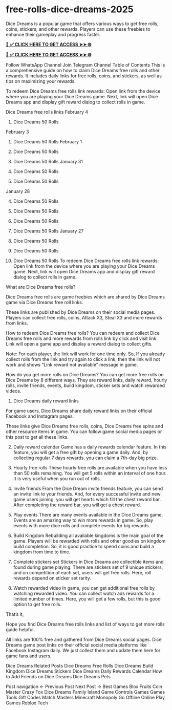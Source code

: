 # free-rolls-dice-dreams-2025
Dice Dreams is a popular game that offers various ways to get free rolls, coins, stickers, and other rewards. Players can use these freebies to enhance their gameplay and progress faster.


**[📌 ✅ CLICK HERE TO GET ACCESS ➤➤ 🌐](https://newmegadeals.xyz/DICE-DREAMS/)**




**[📌 ✅ CLICK HERE TO GET ACCESS ➤➤ 🌐](https://newmegadeals.xyz/DICE-DREAMS/)**



Follow WhatsApp Channel
Join Telegram Channel
Table of Contents
This is a comprehensive guide on how to claim Dice Dreams free rolls and other rewards. It includes daily links for free rolls, coins, and stickers, as well as tips on maximizing your rewards.


To redeem Dice Dreams free rolls link rewards: Open link from the device where you are playing your Dice Dreams game. Next, link will open Dice Dreams app and display gift reward dialog to collect rolls in game.

Dice Dreams free rolls links
February 4

1. Dice Dreams 50 Rolls

February 3

1. Dice Dreams 50 Rolls
February 1

2. Dice Dreams 50 Rolls
1. Dice Dreams 50 Rolls
January 31

2. Dice Dreams 50 Rolls
1. Dice Dreams 50 Rolls

January 28

4. Dice Dreams 50 Rolls
3. Dice Dreams 50 Rolls
2. Dice Dreams 50 Rolls
1. Dice Dreams 50 Rolls
January 27

3. Dice Dreams 50 Rolls
2. Dice Dreams 50 Rolls
1. Dice Dreams 50 Rolls
To redeem Dice Dreams free rolls link rewards: Open link from the device where you are playing your Dice Dreams game. Next, link will open Dice Dreams app and display gift reward dialog to collect rolls in game.


What are Dice Dreams free rolls?

Dice Dreams free rolls are game freebies which are shared by Dice Dreams game via Dice Dreams free roll links.

These links are published by Dice Dreams on their social media pages. Players can collect free rolls, coins, Attack X3, Steal X3 and more rewards from links.

How to redeem Dice Dreams free rolls?
You can redeem and collect Dice Dreams free rolls and more rewards from rolls link by click and visit link. Link will open a game app and display a reward dialog to collect gifts.

Note: For each player, the link will work for one time only. So, If you already collect rolls from the link and try again to click a link, then the link will not work and shows “Link reward not available” message in game.

How do you get more rolls on Dice Dreams?
You can get more free rolls on Dice Dreams by 8 different ways. They are reward links, daily reward, hourly rolls, invite friends, events, build kingdom, sticker sets and watch rewarded videos.

1. Dice Dreams daily reward links

For game users, Dice Dreams share daily reward links on their official Facebook and Instagram pages.

These links give Dice Dreams free rolls, coins, Dice Dreams free spins and other resource items in game. You can follow game social media pages or this post to get all these links.

2. Daily reward calendar
Game has a daily rewards calendar feature. In this feature, you will get a free gift by opening a game daily. And, by collecting regular 7 days rewards, you can claim a 7th-day big prize.

3. Hourly free rolls
These hourly free rolls are available when you have less than 50 rolls remaining. You will get 5 rolls within an interval of one hour. It is very useful when you run out of rolls.

4. Invite friends
From the Dice Dream invite friends feature, you can send an invite link to your friends. And, for every successful invite and new game users joining, you will get hearts which fill the chest reward bar. After completing the reward bar, you will get a chest reward.

5. Play events
There are many events available in the Dice Dreams game. Events are an amazing way to win more rewards in game. So, play events with more dice rolls and complete events for big rewards.

6. Build Kingdom
Rebuilding all available kingdoms is the main goal of the game. Players will be rewarded with rolls and other goodies on kingdom build completion. So, it is good practice to spend coins and build a kingdom from time to time.

7. Complete stickers set
Stickers in Dice Dreams are collectible items and found during game playing. There are stickers set of 9 unique stickers, and on competition of each set, users will get free rolls. Here, roll rewards depend on sticker set rarity.

8. Watch rewarded video
In game, you can get additional free rolls by watching rewarded video. You can collect watch ads rewards for a limited number of times. Here, you will get a few rolls, but this is good option to get free rolls.

That’s it,

Hope you find Dice Dreams free rolls links and list of ways to get more rolls guide helpful.

All links are 100% free and gathered from Dice Dreams social pages. Dice Dreams game post links on their official social media platforms like Facebook Instagram daily. We just collect them and update them here for game fans and users.

Dice Dreams Related Posts
Dice Dreams Free Rolls
Dice Dreams Build Kingdom
Dice Dreams Stickers
Dice Dreams Daily Rewards Calendar
How to Add Friends on Dice Dreams
Dice Dreams Pets

Post navigation
← Previous Post
Next Post →
Best Games	Blox Fruits
Coin Master	Crazy Fox
Dice Dreams	Family Island
Game Controls	Games
Games Tools	Gift Codes
Match Masters	Minecraft
Monopoly Go	Offline Online
Play Games	Roblox
Tech
